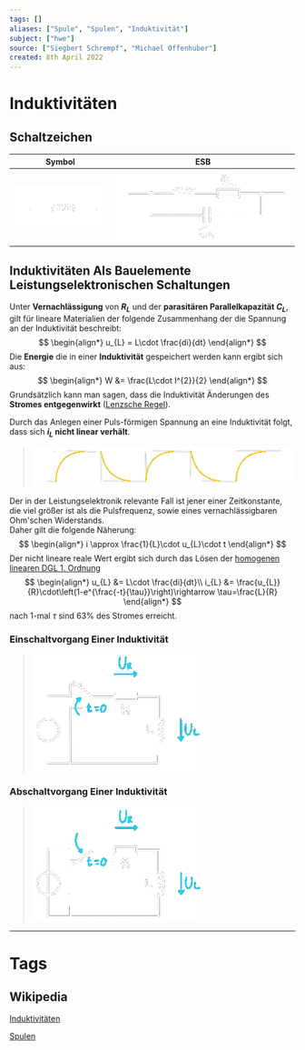 ```yaml
---
tags: []
aliases: ["Spule", "Spulen", "Induktivität"]
subject: ["hwe"]
source: ["Siegbert Schrempf", "Michael Offenhuber"]
created: 8th April 2022
---
```


# Induktivitäten

## Schaltzeichen

| Symbol        | ESB |
| ------------- | --- |
| ![indu](assets/indu.png) | ![indu-esb](assets/indu-esb.png)    |

## Induktivitäten Als Bauelemente Leistungselektronischen Schaltungen

Unter **Vernachlässigung** von **$R_{L}$** und der **parasitären Parallelkapazität $C_{L}$**, gilt für lineare Materialien der folgende Zusammenhang der die Spannung an der Induktivität beschreibt:
$$
\begin{align*}
	u_{L} = L\cdot \frac{di}{dt}
\end{align*}
$$
Die **Energie** die in einer **Induktivität** gespeichert werden kann ergibt sich aus:
$$
\begin{align*}
W &= \frac{L\cdot I^{2}}{2} 
\end{align*}
$$
Grundsätzlich kann man sagen, dass die Induktivität Änderungen des **Stromes entgegenwirkt** ([Lenzsche Regel](../Physik/Lenzsche%20Regel.md)).

Durch das Anlegen einer Puls-förmigen Spannung an eine Induktivität folgt, dass sich **$i_{L}$ nicht linear verhält**.
>![indu-pulse](assets/indu-pulse.png)

Der in der Leistungselektronik relevante Fall ist jener einer Zeitkonstante, die viel größer ist als die Pulsfrequenz, sowie eines vernachlässigbaren Ohm'schen Widerstands.  
Daher gilt die folgende Näherung:
$$
\begin{align*}
i \approx \frac{1}{L}\cdot u_{L}\cdot t
\end{align*}
$$
Der nicht lineare reale Wert ergibt sich durch das Lösen der [homogenen linearen DGL 1. Ordnung](../Mathe/mathe%20(4)/lineare%20DGL%201.%20Ordnung.md)
$$
\begin{align*}
	u_{L} &= L\cdot \frac{di}{dt}\\
	i_{L} &= \frac{u_{L}}{R}\cdot\left(1-e^{\frac{-t}{\tau}}\right)\rightarrow \tau=\frac{L}{R}
\end{align*}
$$
nach 1-mal $\tau$ sind $63\%$ des Stromes erreicht.

### Einschaltvorgang Einer Induktivität

>![indu-einsch](assets/indu-einsch.png)

### Abschaltvorgang Einer Induktivität

>![indu-aussch](assets/indu-aussch.png)

---

# Tags

## Wikipedia

[Induktivitäten](<https://de.wikipedia.org/wiki/Induktivit%C3%A4t_(Bauelement)>)

[Spulen](<https://de.wikipedia.org/wiki/Spule_(Elektrotechnik)>)